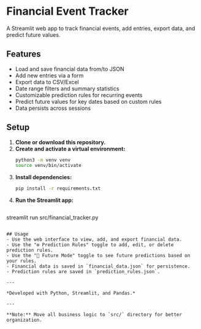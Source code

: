 # Financial Event Tracker

A Streamlit web app to track financial events, add entries, export data, and predict future values.

## Features
- Load and save financial data from/to JSON
- Add new entries via a form
- Export data to CSV/Excel
- Date range filters and summary statistics
- Customizable prediction rules for recurring events
- Predict future values for key dates based on custom rules
- Data persists across sessions

## Setup

1. **Clone or download this repository.**
2. **Create and activate a virtual environment:**
   ```zsh
   python3 -m venv venv
   source venv/bin/activate
   ```
3. **Install dependencies:**
   ```zsh
   pip install -r requirements.txt
   ```
4. **Run the Streamlit app:**
   ```zsh
streamlit run src/financial_tracker.py 
   ```

## Usage
- Use the web interface to view, add, and export financial data.
- Use the "⚙️ Prediction Rules" toggle to add, edit, or delete prediction rules.
- Use the "🔮 Future Mode" toggle to see future predictions based on your rules.
- Financial data is saved in `financial_data.json` for persistence.
- Prediction rules are saved in `prediction_rules.json`.

---

*Developed with Python, Streamlit, and Pandas.*

---

**Note:** Move all business logic to `src/` directory for better organization.
